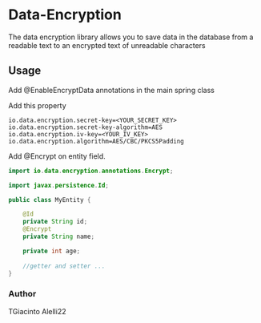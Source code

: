 # Data-Encryption

The data encryption library allows you to save data in the database from a readable text to an encrypted text of unreadable characters
## Usage

Add @EnableEncryptData annotations in the main spring class

Add this property
```
io.data.encryption.secret-key=<YOUR_SECRET_KEY>
io.data.encryption.secret-key-algorithm=AES
io.data.encryption.iv-key=<YOUR_IV_KEY>
io.data.encryption.algorithm=AES/CBC/PKCS5Padding
```

Add @Encrypt on entity field.

```java
import io.data.encryption.annotations.Encrypt;

import javax.persistence.Id;

public class MyEntity {

    @Id
    private String id;
    @Encrypt
    private String name;

    private int age;
    
    //getter and setter ...
}
```

### Author

TGiacinto
Alelli22
